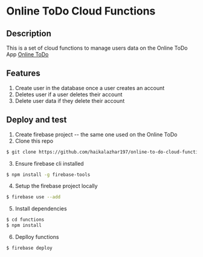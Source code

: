 # Online ToDo Cloud Functions

## Description

This is a set of cloud functions to manage users data on the Online ToDo App
[Online ToDo](https://github.com/haikalazhar197/online-to-do-app)

## Features

1. Create user in the database once a user creates an account
2. Deletes user if a user deletes their account
3. Delete user data if they delete their account

## Deploy and test

1. Create firebase project -- the same one used on the Online ToDo
2. Clone this repo

```sh
$ git clone https://github.com/haikalazhar197/online-to-do-cloud-functions.git
```

3. Ensure firebase cli installed

```sh
$ npm install -g firebase-tools
```

4. Setup the firebase project locally

```sh
$ firebase use --add
```

5. Install dependencies

```sh
$ cd functions
$ npm install
```

6. Deplloy functions

```sh
$ firebase deploy
```
